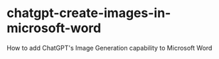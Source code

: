 # chatgpt-create-images-in-microsoft-word
How to add ChatGPT's Image Generation capability to Microsoft Word
